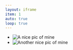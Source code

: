 ```yaml
---
layout: iframe
item: 1
auto: true
loop: true
---
```



* ![A nice pic of mine](/carousel/slide1.jpeg)
* ![Another nice pic of mine]({{site.baseurl}}/images/carousel/slide2.jpg)

